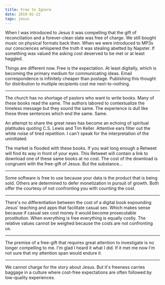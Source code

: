 ```yaml
---
title: Free to Ignore
date: 2019-02-22
tags: jesus
---
```


When I was introduced to Jesus it was compelling that the gift of reconciliation and a forever-clean slate was free of charge.
We still bought music on physical formats back then.
When we were introduced to MP3s our consciences whispered the truth it was stealing abetted by Napster.
If something was valued the asking cost deserved to be met or at least haggled.

Things are different now.
Free is the expectation.
At least digitally, which is becoming the primary medium for communicating ideas.
Email correspondence is infinitely cheaper than postage.
Publishing this thought for distribution to multiple recipients cost me next-to-nothing.

---

The church has no shortage of pastors who want to write books.
Many of these books read the same.
The authors labored to contextualize the timeless message but they sound the same.
The experience is dull like these three sentences which end the same.
Same.

An attempt to share the great news has become an echoing of spiritual platitudes quoting C.S. Lewis and Tim Keller.
Attentive ears filter out the white noise of tired repetition.
I can't speak for the interpretation of the uninitiated.

The market is flooded with these books.
If you wait long enough a Retweet will find its way in front of your eyes.
This Retweet will contain a link to download one of these same books at no cost.
The cost of the download is congruent with the free-gift of Jesus.
But the substance...

---

Some software is free to use because your data is the product that is being sold.
Others are determined to defer monetization in pursuit of growth.
Both offer the courtesy of not confronting you with counting the cost.

---

There's no differentiation between the cost of a digital book expounding Jesus' teaching and apps that facilitate casual sex.
Which makes sense because if casual sex cost money it would become prosecutable prostitution.
When everything is free everything is equally costly.
The relative values cannot be weighed because the costs are not confronting us.

---

The premise of a free-gift that requires great attention to investigate is no longer compelling to me.
I'm glad I heard it what I did.
If it met me now I'm not sure that my attention span would endure it.

---

We cannot charge for the story about Jesus.
But it's freeness carries baggage in a culture where cost-free expectations are often followed by low-quality experiences.
